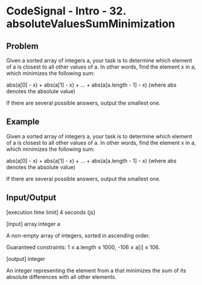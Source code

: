 # CodeSignal - Intro - 32. absoluteValuesSumMinimization

## Problem

Given a sorted array of integers a, your task is to determine which element of a is closest to all other values of a. In other words, find the element x in a, which minimizes the following sum:

abs(a[0] - x) + abs(a[1] - x) + ... + abs(a[a.length - 1] - x)
(where abs denotes the absolute value)

If there are several possible answers, output the smallest one.

## Example

Given a sorted array of integers a, your task is to determine which element of a is closest to all other values of a. In other words, find the element x in a, which minimizes the following sum:

abs(a[0] - x) + abs(a[1] - x) + ... + abs(a[a.length - 1] - x)
(where abs denotes the absolute value)

If there are several possible answers, output the smallest one.

## Input/Output

[execution time limit] 4 seconds (js)

[input] array.integer a

A non-empty array of integers, sorted in ascending order.

Guaranteed constraints:
1 ≤ a.length ≤ 1000,
-106 ≤ a[i] ≤ 106.

[output] integer

An integer representing the element from a that minimizes the sum of its absolute differences with all other elements.
